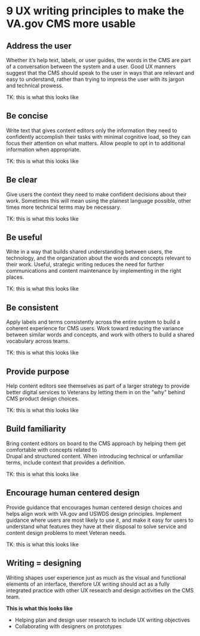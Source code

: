 # 9 UX writing principles to make the VA.gov CMS more usable

## Address the user

Whether it’s help text, labels, or user guides, the words in the CMS are part of a conversation between the system and a user. Good UX manners suggest that the CMS should speak to the user in ways that are relevant and easy to understand, rather than trying to impress the user with its jargon and technical prowess.

TK: this is what this looks like

## Be concise

Write text that gives content editors only the information they need to confidently accomplish their tasks with minimal cognitive load, so they can focus their attention on what matters. Allow people to opt in to additional information when appropriate.

TK: this is what this looks like

## Be clear

Give users the context they need to make confident decisions about their work. Sometimes this will mean using the plainest language possible, other times more technical terms may be necessary.

TK: this is what this looks like

## Be useful

Write in a way that builds shared understanding between users, the technology, and the organization about the words and concepts relevant to their work. Useful, strategic writing reduces the need for further communications and content maintenance by implementing in the right places.

TK: this is what this looks like

## Be consistent

Apply labels and terms consistently across the entire system to build a coherent experience for CMS users. Work toward reducing the variance between similar words and concepts, and work with others to build a shared vocabulary across teams.

TK: this is what this looks like

## Provide purpose

Help content editors see themselves as part of a larger strategy to provide better digital services to Veterans by letting them in on the "why" behind CMS product design choices.

TK: this is what this looks like

## Build familiarity

Bring content editors on board to the CMS approach by helping them get comfortable with concepts related to  
Drupal and structured content. When introducing technical or unfamiliar terms, include context that provides a definition.

TK: this is what this looks like

## Encourage human centered design

Provide guidance that encourages human centered design choices and helps align work with VA.gov and USWDS design principles. Implement guidance where users are most likely to use it, and make it easy for users to understand what features they have at their disposal to solve service and content design problems to meet Veteran needs.

TK: this is what this looks like

## Writing = designing

Writing shapes user experience just as much as the visual and functional elements of an interface, therefore UX writing should act as a fully integrated practice with other UX research and design activities on the CMS team.

**This is what this looks like**

* Helping plan and design user research to include UX writing objectives
* Collaborating with designers on prototypes

